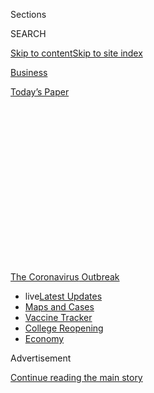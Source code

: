 <div id="app">

<div>

<div>

<div>

<div class="NYTAppHideMasthead css-1q2w90k e1suatyy0">

<div class="section css-ui9rw0 e1suatyy2">

<div class="css-eph4ug er09x8g0">

<div class="css-6n7j50">

</div>

<span class="css-1dv1kvn">Sections</span>

<div class="css-10488qs">

<span class="css-1dv1kvn">SEARCH</span>

</div>

[Skip to content](#site-content)[Skip to site
index](#site-index)

</div>

<div id="masthead-section-label" class="css-1wr3we4 eaxe0e00">

[Business](https://www.nytimes.com/section/business)

</div>

<div class="css-10698na e1huz5gh0">

</div>

</div>

<div id="masthead-bar-one" class="section hasLinks css-15hmgas e1csuq9d3">

<div class="css-uqyvli e1csuq9d0">

</div>

<div class="css-1uqjmks e1csuq9d1">

</div>

<div class="css-9e9ivx">

[](https://myaccount.nytimes.com/auth/login?response_type=cookie&client_id=vi)

</div>

<div class="css-1bvtpon e1csuq9d2">

[Today’s
Paper](https://www.nytimes.com/section/todayspaper)

</div>

</div>

</div>

</div>

<div data-aria-hidden="false">

<div id="site-content" data-role="main">

<div>

<div class="css-1aor85t" style="opacity:0.000000001;z-index:-1;visibility:hidden">

<div class="css-1hqnpie">

<div class="css-epjblv">

<span class="css-17xtcya">[Business](/section/business)</span><span class="css-x15j1o">|</span><span class="css-fwqvlz">Corporate
Insiders Pocket $1 Billion in Rush for Coronavirus
Vaccine</span>

</div>

<div class="css-k008qs">

<div class="css-1iwv8en">

<span class="css-18z7m18"></span>

<div>

</div>

</div>

<span class="css-1n6z4y">https://nyti.ms/32UN9Hw</span>

<div class="css-1705lsu">

<div class="css-4xjgmj">

<div class="css-4skfbu" data-role="toolbar" data-aria-label="Social Media Share buttons, Save button, and Comments Panel with current comment count" data-testid="share-tools">

  - 
  - 
  - 
  - 
    
    <div class="css-6n7j50">
    
    </div>

  - 
  - 

</div>

</div>

</div>

</div>

</div>

</div>

<div id="NYT_TOP_BANNER_REGION" class="css-13pd83m">

<div>

<div id="styln-prism-menu-1592847958612" class="section interactive-content interactive-size-medium css-1edisqu">

<div class="css-17ih8de interactive-body">

<div id="scroll-container" class="css-1gj85ro">

[<span class="styln-title-wrap"><span class="css-1pje3qr">The
Coronavirus</span><span class="css-1pje3qr">
Outbreak</span></span>](https://www.nytimes.com/news-event/coronavirus?action=click&pgtype=Article&state=default&region=TOP_BANNER&context=storylines_menu)

  - <span class="css-kqxiym" data-emphasize="true">live</span>[Latest
    Updates](https://www.nytimes.com/2020/08/03/world/coronavirus-covid-19.html?action=click&pgtype=Article&state=default&region=TOP_BANNER&context=storylines_menu)
  - [Maps and
    Cases](https://www.nytimes.com/interactive/2020/us/coronavirus-us-cases.html?action=click&pgtype=Article&state=default&region=TOP_BANNER&context=storylines_menu)
  - [Vaccine
    Tracker](https://www.nytimes.com/interactive/2020/science/coronavirus-vaccine-tracker.html?action=click&pgtype=Article&state=default&region=TOP_BANNER&context=storylines_menu)
  - [College
    Reopening](https://www.nytimes.com/2020/08/02/us/covid-college-reopening.html?action=click&pgtype=Article&state=default&region=TOP_BANNER&context=storylines_menu)
  - [Economy](https://www.nytimes.com/live/2020/08/03/business/stock-market-today-coronavirus?action=click&pgtype=Article&state=default&region=TOP_BANNER&context=storylines_menu)

</div>

</div>

</div>

</div>

</div>

<div id="top-wrapper" class="css-1sy8kpn">

<div id="top-slug" class="css-l9onyx">

Advertisement

</div>

[Continue reading the main
story](#after-top)

<div class="ad top-wrapper" style="text-align:center;height:100%;display:block;min-height:250px">

<div id="top" class="place-ad" data-position="top" data-size-key="top">

</div>

</div>

<div id="after-top">

</div>

</div>

<div>

<div id="sponsor-wrapper" class="css-1hyfx7x">

<div id="sponsor-slug" class="css-19vbshk">

Supported by

</div>

[Continue reading the main
story](#after-sponsor)

<div id="sponsor" class="ad sponsor-wrapper" style="text-align:center;height:100%;display:block">

</div>

<div id="after-sponsor">

</div>

</div>

<div class="css-186x18t">

</div>

<div class="css-1vkm6nb ehdk2mb0">

# Corporate Insiders Pocket $1 Billion in Rush for Coronavirus Vaccine

</div>

Well-timed stock bets have generated big profits for senior executives
and board members at companies developing vaccines and treatments.

<div class="css-79elbk" data-testid="photoviewer-wrapper">

<div class="css-z3e15g" data-testid="photoviewer-wrapper-hidden">

</div>

<div class="css-1a48zt4 ehw59r15" data-testid="photoviewer-children">

![<span class="css-16f3y1r e13ogyst0" data-aria-hidden="true">A trial of
a potential coronavirus vaccine announced by Moderna in January. Since
then, Moderna insiders have sold shares totaling about $248
million.</span><span class="css-cnj6d5 e1z0qqy90" itemprop="copyrightHolder"><span class="css-1ly73wi e1tej78p0">Credit...</span><span><span>Ted
S. Warren/Associated
Press</span></span></span>](https://static01.nyt.com/images/2020/07/26/business/26Virus-Vaccine-Payday-shot/merlin_174630441_1f65a11a-cfd7-48ef-9c5c-8454b39c7e17-articleLarge.jpg?quality=75&auto=webp&disable=upscale)

</div>

</div>

<div class="css-18e8msd">

<div class="css-vp77d3 epjyd6m0">

<div class="css-1baulvz">

By [<span class="css-1baulvz" itemprop="name">David
Gelles</span>](https://www.nytimes.com/by/david-gelles) and
[<span class="css-1baulvz last-byline" itemprop="name">Jesse
Drucker</span>](https://www.nytimes.com/by/jesse-drucker)

</div>

</div>

  - 
    
    <div class="css-ld3wwf e16638kd2">
    
    July 25,
    2020
    
    </div>

  - 
    
    <div class="css-4xjgmj">
    
    <div class="css-d8bdto" data-role="toolbar" data-aria-label="Social Media Share buttons, Save button, and Comments Panel with current comment count" data-testid="share-tools">
    
      - 
      - 
      - 
      - 
        
        <div class="css-6n7j50">
        
        </div>
    
      - 
      - 
    
    </div>
    
    </div>

</div>

</div>

<div class="section meteredContent css-1r7ky0e" name="articleBody" itemprop="articleBody">

<div class="css-1fanzo5 StoryBodyCompanionColumn">

<div class="css-53u6y8">

On June 26, a small South San Francisco company called Vaxart made a
surprise announcement: A coronavirus vaccine it was working on had been
selected by the U.S. government to be part of Operation Warp Speed, the
flagship federal initiative to quickly develop drugs to combat Covid-19.

Vaxart’s shares soared. Company insiders, who weeks earlier had received
stock options worth a few million dollars, saw the value of those awards
increase sixfold. And a hedge fund that partly controlled the company
walked away with more than $200 million in instant profits.

The race is on to develop a coronavirus vaccine, and some companies and
investors are betting that the winners stand to earn vast profits from
selling hundreds of millions — or even billions — of doses to a
desperate public.

Across the pharmaceutical and medical industries, senior executives and
board members are capitalizing on that dynamic.

</div>

</div>

<div class="css-1fanzo5 StoryBodyCompanionColumn">

<div class="css-53u6y8">

They are making millions of dollars after announcing positive
developments, including support from the government, in their efforts to
fight Covid-19. After such announcements, insiders from at least 11
companies — most of them smaller firms whose fortunes often hinge on the
success or failure of a single drug — have sold shares worth well over
$1 billion since March, according to figures compiled for The New York
Times by Equilar, a data provider.

In some cases, company insiders are profiting from regularly scheduled
compensation or automatic stock trades. But in other situations, senior
officials appear to be pouncing on opportunities to cash out while their
stock prices are sky high. And some companies have awarded stock options
to executives shortly before market-moving announcements about their
vaccine progress.

The sudden windfalls highlight the powerful financial incentives for
company officials to generate positive headlines in [the race for
coronavirus vaccines and
treatments](https://www.nytimes.com/interactive/2020/science/coronavirus-vaccine-tracker.html),
even if the drugs might never pan out.

Some companies are attracting government scrutiny for potentially using
their associations with Operation Warp Speed as marketing ploys.

For example, the headline on Vaxart’s news release declared: “Vaxart’s
Covid-19 Vaccine Selected for the U.S. Government’s Operation Warp
Speed.” But the reality is more complex.

</div>

</div>

<div class="css-1fanzo5 StoryBodyCompanionColumn">

<div class="css-53u6y8">

Vaxart’s vaccine candidate was included in a trial on primates that a
federal agency was organizing in conjunction with Operation Warp Speed.
But Vaxart is not among the companies selected to receive significant
financial support from Warp Speed to produce hundreds of millions of
vaccine doses.

“The U.S. Department of Health and Human Services has entered into
funding agreements with certain vaccine manufacturers, and we are
negotiating with others. Neither is the case with Vaxart,” said Michael
R. Caputo, the department’s assistant secretary for public affairs.
“Vaxart’s vaccine candidate was selected to participate in preliminary
U.S. government studies to determine potential areas for possible
Operation Warp Speed partnership and support. At this time, those
studies are ongoing, and no determinations have been
made.”

<div id="NYT_MAIN_CONTENT_1_REGION" class="css-9tf9ac">

<div>

<div id="styln-covid-updates-markets" class="section interactive-content interactive-size-medium css-1ftcdic">

<div class="css-17ih8de interactive-body">

<div id="styln-briefing-block">

<div class="briefing-block-header-section">

# [Latest Updates: Economy](https://www.nytimes.com/live/2020/08/03/business/stock-market-today-coronavirus?action=click&pgtype=Article&state=default&region=MAIN_CONTENT_1&context=storylines_live_updates)

</div>

<div class="briefing-block-lb-items">

<div class="briefing-block-update-time">

[11h
ago](https://www.nytimes.com/live/2020/08/03/business/stock-market-today-coronavirus?action=click&pgtype=Article&state=default&region=MAIN_CONTENT_1&context=storylines_live_updates#the-chicago-fed-president-says-its-up-to-congress-to-save-the-economy)

</div>

<div>

[The Chicago Fed president says it’s up to Congress to save the
economy.](https://www.nytimes.com/live/2020/08/03/business/stock-market-today-coronavirus?action=click&pgtype=Article&state=default&region=MAIN_CONTENT_1&context=storylines_live_updates#the-chicago-fed-president-says-its-up-to-congress-to-save-the-economy)

</div>

<div class="briefing-block-update-time">

[11h
ago](https://www.nytimes.com/live/2020/08/03/business/stock-market-today-coronavirus?action=click&pgtype=Article&state=default&region=MAIN_CONTENT_1&context=storylines_live_updates#faa-says-boeing-has-effectively-mitigated-defects-in-the-737-max)

</div>

<div>

[F.A.A. says Boeing has ‘effectively mitigated’ defects in the 737
Max.](https://www.nytimes.com/live/2020/08/03/business/stock-market-today-coronavirus?action=click&pgtype=Article&state=default&region=MAIN_CONTENT_1&context=storylines_live_updates#faa-says-boeing-has-effectively-mitigated-defects-in-the-737-max)

</div>

<div class="briefing-block-update-time">

[14h
ago](https://www.nytimes.com/live/2020/08/03/business/stock-market-today-coronavirus?action=click&pgtype=Article&state=default&region=MAIN_CONTENT_1&context=storylines_live_updates#small-businesses-got-emergency-loans-but-not-what-they-expected)

</div>

<div>

[Small businesses got emergency loans, but not what they
expected.](https://www.nytimes.com/live/2020/08/03/business/stock-market-today-coronavirus?action=click&pgtype=Article&state=default&region=MAIN_CONTENT_1&context=storylines_live_updates#small-businesses-got-emergency-loans-but-not-what-they-expected)

</div>

</div>

<div class="briefing-block-footer">

<div class="briefing-block-footer-meta">

[See more
updates](https://www.nytimes.com/live/2020/08/03/business/stock-market-today-coronavirus?action=click&pgtype=Article&state=default&region=MAIN_CONTENT_1&context=storylines_live_updates)

</div>

<div class="briefing-block-briefinglinks">

<span>More live coverage:</span>
[Global](https://www.nytimes.com/2020/08/03/world/coronavirus-covid-19.html?action=click&pgtype=Article&state=default&region=MAIN_CONTENT_1&context=storylines_live_updates)

</div>

</div>

</div>

</div>

</div>

</div>

</div>

Some officials at the Department of Health and Human Services have grown
concerned about whether companies including Vaxart are trying to inflate
their stock prices by exaggerating their roles in Warp Speed, a senior
Trump administration official said. The department has relayed those
concerns to the Securities and Exchange Commission, said the official,
who spoke on the condition of anonymity.

It isn’t clear if the commission is looking into the matter. An S.E.C.
spokeswoman declined to comment.

</div>

</div>

<div class="css-79elbk" data-testid="photoviewer-wrapper">

<div class="css-z3e15g" data-testid="photoviewer-wrapper-hidden">

</div>

<div class="css-1a48zt4 ehw59r15" data-testid="photoviewer-children">

![<span class="css-16f3y1r e13ogyst0" data-aria-hidden="true">Andrei
Floroiu, the chief executive of Vaxart, received stock options worth
about $4.3 million in June. A month later, they were worth more than $28
million.</span><span class="css-cnj6d5 e1z0qqy90" itemprop="copyrightHolder"><span class="css-1ly73wi e1tej78p0">Credit...</span><span>Will
Ragozzino/Patrick
McMullan</span></span>](https://static01.nyt.com/images/2020/07/26/business/26Virus-Vaccine-payday-floroiu/26Virus-Vaccine-payday-floroiu-articleLarge.jpg?quality=75&auto=webp&disable=upscale)

</div>

</div>

<div class="css-1fanzo5 StoryBodyCompanionColumn">

<div class="css-53u6y8">

“Vaxart abides by good corporate governance guidelines and policies and
makes decisions in accordance with the best interests of the company and
its shareholders,” Vaxart’s chief executive, Andrei Floroiu, said in a
statement on Friday. Referring to Operation Warp Speed, he added, “We
believe that Vaxart’s Covid-19 vaccine is the most exciting one in
O.W.S. because it is the only oral vaccine (a pill) in O.W.S.”

Well-timed stock transactions are generally legal. But investors and
corporate governance experts say they can create the appearance that
executives are profiting from inside information, and could erode public
confidence in the pharmaceutical industry when the world is looking to
these companies to cure Covid-19.

</div>

</div>

<div class="css-1fanzo5 StoryBodyCompanionColumn">

<div class="css-53u6y8">

“It is inappropriate for drug company executives to cash in on a
crisis,” said Ben Wakana, executive director of Patients for
Affordable Drugs, a nonprofit advocacy group. “Every day, Americans wake
up and make sacrifices during this pandemic. Drug companies see this as
a payday.”

Executives at a long list of companies have reaped seven- or
eight-figure profits thanks to their work on coronavirus vaccines and
treatments.

Shares of Regeneron, a biotech company in Tarrytown, N.Y., have climbed
nearly 80 percent since early February, when it announced a
collaboration with the Department of Health and Human Services to
develop a Covid-19 treatment. Since then, the company’s top executives
and board members have sold nearly $700 million in stock. The chief
executive, Leonard Schleifer, sold $178 million of shares on a single
day in May.

Alexandra Bowie, a spokeswoman for Regeneron, said most of those sales
had been scheduled in advance through programs that automatically sell
executives’ shares if the stock hits a certain price.

Moderna, a 10-year-old vaccine developer based in Cambridge, Mass., that
has never brought a product to market, announced in late January that it
was working on a coronavirus vaccine. It has issued a stream of news
releases hailing its vaccine progress, and its stock has more than
tripled, giving the company a market value of almost $30 billion.

Moderna insiders have sold about $248 million of shares since that
January announcement, most of it after the company [was selected in
April](https://investors.modernatx.com/news-releases/news-release-details/moderna-announces-award-us-government-agency-barda-483-million)
to receive federal funding to support its vaccine
efforts.

</div>

</div>

<div class="css-79elbk" data-testid="photoviewer-wrapper">

<div class="css-z3e15g" data-testid="photoviewer-wrapper-hidden">

</div>

<div class="css-1a48zt4 ehw59r15" data-testid="photoviewer-children">

<div class="css-1xdhyk6 erfvjey0">

<span class="css-1ly73wi e1tej78p0">Image</span>

<div class="css-zjzyr8">

<div data-testid="lazyimage-container" style="height:257.77777777777777px">

</div>

</div>

</div>

<span class="css-16f3y1r e13ogyst0" data-aria-hidden="true">The stock of
Moderna, which has its headquarters in Cambridge, Mass., has more than
tripled during its work on a
vaccine. </span><span class="css-cnj6d5 e1z0qqy90" itemprop="copyrightHolder"><span class="css-1ly73wi e1tej78p0">Credit...</span><span>Adam
Glanzman/Bloomberg</span></span>

</div>

</div>

<div class="css-1fanzo5 StoryBodyCompanionColumn">

<div class="css-53u6y8">

While some of those sales were scheduled in advance, others were more
spur of the moment. Flagship Ventures, an investment fund run by the
company’s founder and chairman, Noubar Afeyan, sold more than $68
million worth of Moderna shares on May 21. Those transactions were not
scheduled in advance, according to securities filings.

</div>

</div>

<div class="css-1fanzo5 StoryBodyCompanionColumn">

<div class="css-53u6y8">

Executives and board members at Luminex, Quidel and Emergent
BioSolutions have sold shares worth a combined $85 million after
announcing they were working on vaccines, treatments or testing
solutions.

At other companies, executives and board members received large grants
of stock options shortly before the companies announced good news that
lifted the value of those options.

Novavax, [a
drugmaker](https://www.nytimes.com/2020/07/16/health/coronavirus-vaccine-novavax.html)
in Gaithersburg, Md., began working on a vaccine early this year. This
spring, the company reported promising preliminary test results and a
[$1.6 billion
deal](https://www.nytimes.com/2020/07/07/health/novavax-coronavirus-vaccine-warp-speed.html)
with the Trump administration.

In April, with its shares below $24, Novavax issued a batch of new stock
awards to all its employees “in acknowledgment of the extraordinary work
of our employees to implement a new vaccine program.” Four senior
executives, including the chief executive, Stanley Erck, received stock
options that were worth less than $20 million at the time.

Since then, Novavax’s stock has rocketed to more than $130 a share. At
least on paper, the four executives’ stock options are worth more than
$100 million.

So long as the company hits a milestone with its vaccine testing, which
it is expected to achieve soon, the executives will be able to use the
options to buy discounted Novavax shares as early as next year,
regardless of whether the company develops a successful vaccine.

</div>

</div>

<div class="css-1fanzo5 StoryBodyCompanionColumn">

<div class="css-53u6y8">

Silvia Taylor, a Novavax spokeswoman, said the stock awards were
designed “to incentivize and retain our employees during this critical
time.” She added that “there is no guarantee they will retain their
value.”

Two other drugmakers, Translate Bio and Inovio, awarded large batches of
stock options to executives and board members shortly before they
announced progress on their coronavirus vaccines, sending shares higher.
Representatives of the companies said the options were regularly
scheduled annual grants.

Vaxart, though, is where the most money was made the fastest.

At the start of the year, its shares were around 35 cents. Then in late
January, Vaxart began working on an orally administered coronavirus
vaccine, and its shares started rising.

Vaxart’s largest shareholder was a New York hedge fund, Armistice
Capital, which last year acquired nearly two-thirds of the company’s
shares. Two Armistice executives, including the hedge fund’s founder,
Steven Boyd,
[joined](https://investors.vaxart.com/news-releases/news-release-details/vaxart-inc-announces-changes-its-board-directors)
Vaxart’s board of directors. The hedge fund also purchased rights, known
as warrants, to buy 21 million more Vaxart shares at some point in the
future for as little as 30 cents
each.

</div>

</div>

<div class="css-79elbk" data-testid="photoviewer-wrapper">

<div class="css-z3e15g" data-testid="photoviewer-wrapper-hidden">

</div>

<div class="css-1a48zt4 ehw59r15" data-testid="photoviewer-children">

<div class="css-1xdhyk6 erfvjey0">

<span class="css-1ly73wi e1tej78p0">Image</span>

<div class="css-zjzyr8">

<div data-testid="lazyimage-container" style="height:257.77777777777777px">

</div>

</div>

</div>

<span class="css-16f3y1r e13ogyst0" data-aria-hidden="true">Selling
Vaxart stock made more than $197 million in profit for Armistice
Capital, a hedge fund that owned two-thirds of the company’s
shares.</span><span class="css-cnj6d5 e1z0qqy90" itemprop="copyrightHolder"><span class="css-1ly73wi e1tej78p0">Credit...</span><span>
Rafael Henrique/Getty Images</span></span>

</div>

</div>

<div class="css-1fanzo5 StoryBodyCompanionColumn">

<div class="css-53u6y8">

Vaxart has never brought a vaccine to market. It has just 15 employees.
But throughout the spring, Vaxart announced positive preliminary data
for its vaccine, along with a partnership with a company that could
manufacture it. By late April, with investors sensing the potential for
big profits, the company’s shares had reached $3.66 — a tenfold increase
from January.

On June 8, Vaxart changed the terms of its warrants agreement with
Armistice, making it easier for the hedge fund to rapidly acquire the 21
million shares, rather than having to buy and sell in smaller batches.

</div>

</div>

<div class="css-1fanzo5 StoryBodyCompanionColumn">

<div class="css-53u6y8">

One week later, Vaxart announced that its chief executive was stepping
down, though he would remain chairman. The new C.E.O., Mr. Floroiu, had
previously worked with Mr. Boyd, Armistice’s founder, at the hedge fund
and the consulting firm McKinsey.

On June 25, Vaxart announced that it had signed a letter of intent with
another company that might help it mass-produce a coronavirus vaccine.
Vaxart’s shares nearly doubled that day.

The next day, Vaxart issued its news release saying it had been
[selected](https://investors.vaxart.com/news-releases/news-release-details/vaxarts-covid-19-vaccine-selected-us-governments-operation-warp)
for Operation Warp Speed. Its shares instantly doubled again, at one
pointing hitting $14, their highest level in years.

“We are very pleased to be one of the few companies selected by
Operation Warp Speed, and that ours is the only oral vaccine being
evaluated,” Mr. Floroiu said.

Armistice took advantage of the stock’s exponential increase — at that
point up more than 3,600 percent since January. On June 26, a Friday,
and the next Monday, the hedge fund exercised its warrants to buy nearly
21 million Vaxart shares for either 30 cents or $1.10 a share —
purchases it would not have been able to make as quickly had its
agreement with Vaxart not been modified weeks earlier.

Armistice then immediately sold the shares at prices from $6.58 to
$12.89 a share, according to securities filings. The hedge fund’s
profits were immense: more than $197 million.

“It looks like the warrants may have been reconfigured at a time when
they knew good news was coming,” said Robert Daines, a professor at
Stanford Law School who is an expert on corporate governance. “That’s a
valuable change, made right as the company’s stock price was about to
rise.”

</div>

</div>

<div class="css-1fanzo5 StoryBodyCompanionColumn">

<div class="css-53u6y8">

At the same time, the hedge fund also unloaded some of the Vaxart shares
it had previously bought, notching tens of millions of dollars in
additional profits.

By the end of that Monday, June 29, Armistice had sold almost all of its
Vaxart shares.

Mr. Boyd and Armistice declined to comment.

Mr. Floroiu said the change to the Armistice agreement “was in the best
interests of Vaxart and its stockholders” and helped it raise money to
work on the Covid-19 vaccine.

He and other Vaxart board members also were positioned for big personal
profits. When he became chief executive in mid-June, Mr. Floroiu
received stock options that were worth about $4.3 million. A month
later, those options were worth more than $28 million.

Normally when companies issue stock options to executives, the options
can’t be exercised for months or years. Because of the unusual terms and
the run-up in Vaxart’s stock price, most of Mr. Floroiu’s can be cashed
in now.

Vaxart’s board members also received large grants of stock options,
giving them the right to buy shares in the company at prices well below
where the stock is now trading. The higher the shares fly, the bigger
the profits.

“Vaxart is disrupting the vaccine world,” Mr. Floroiu boasted during a
virtual investor conference on Thursday. He added that his impression
was that “it’s OK to make a profit from Covid vaccines, as long as
you’re not profiteering.”

Noah Weiland contributed reporting.

</div>

</div>

</div>

<div>

</div>

<div>

</div>

<div>

</div>

<div>

<div id="bottom-wrapper" class="css-1ede5it">

<div id="bottom-slug" class="css-l9onyx">

Advertisement

</div>

[Continue reading the main
story](#after-bottom)

<div id="bottom" class="ad bottom-wrapper" style="text-align:center;height:100%;display:block;min-height:90px">

</div>

<div id="after-bottom">

</div>

</div>

</div>

</div>

</div>

## Site Index

<div>

</div>

## Site Information Navigation

  - [© <span>2020</span> <span>The New York Times
    Company</span>](https://help.nytimes.com/hc/en-us/articles/115014792127-Copyright-notice)

<!-- end list -->

  - [NYTCo](https://www.nytco.com/)
  - [Contact
    Us](https://help.nytimes.com/hc/en-us/articles/115015385887-Contact-Us)
  - [Work with us](https://www.nytco.com/careers/)
  - [Advertise](https://nytmediakit.com/)
  - [T Brand Studio](http://www.tbrandstudio.com/)
  - [Your Ad
    Choices](https://www.nytimes.com/privacy/cookie-policy#how-do-i-manage-trackers)
  - [Privacy](https://www.nytimes.com/privacy)
  - [Terms of
    Service](https://help.nytimes.com/hc/en-us/articles/115014893428-Terms-of-service)
  - [Terms of
    Sale](https://help.nytimes.com/hc/en-us/articles/115014893968-Terms-of-sale)
  - [Site
    Map](https://spiderbites.nytimes.com)
  - [Help](https://help.nytimes.com/hc/en-us)
  - [Subscriptions](https://www.nytimes.com/subscription?campaignId=37WXW)

</div>

</div>

</div>

</div>
